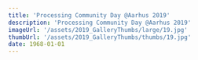 ```yaml
---
title: 'Processing Community Day @Aarhus 2019'
description: 'Processing Community Day @Aarhus 2019'
imageUrl: '/assets/2019_GalleryThumbs/large/19.jpg'
thumbUrl: '/assets/2019_GalleryThumbs/thumbs/19.jpg'
date: 1968-01-01
---
```

